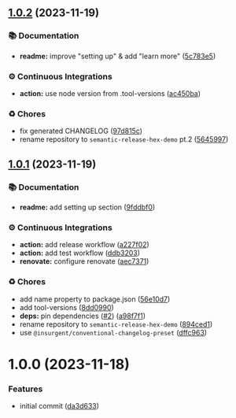 ## [1.0.2](https://github.com/sheerlox/semantic-release-hex-demo/compare/v1.0.1...v1.0.2) (2023-11-19)


### 📚 Documentation

* **readme:** improve "setting up" & add "learn more" ([5c783e5](https://github.com/sheerlox/semantic-release-hex-demo/commit/5c783e5c3cea0b8e4728e1be8fab816fe71d3a2d))


### ⚙️ Continuous Integrations

* **action:** use node version from .tool-versions ([ac450ba](https://github.com/sheerlox/semantic-release-hex-demo/commit/ac450ba838d02a5c9fb58b33651dfeb32469e703))


### ♻️ Chores

* fix generated CHANGELOG ([97d815c](https://github.com/sheerlox/semantic-release-hex-demo/commit/97d815ca47de574b1317d17edbef57451402b40a))
* rename repository to `semantic-release-hex-demo` pt.2 ([5645997](https://github.com/sheerlox/semantic-release-hex-demo/commit/56459971fbd4141838ec2dcf39efa44122b5fa5d))

## [1.0.1](https://github.com/sheerlox/semantic-release-hex-demo/compare/v1.0.0...v1.0.1) (2023-11-19)

### 📚 Documentation

- **readme:** add setting up section ([9fddbf0](https://github.com/sheerlox/semantic-release-hex-demo/commit/9fddbf09ec5d6b19e91eb469dd94f8ddf5c4e53a))

### ⚙️ Continuous Integrations

- **action:** add release workflow ([a227f02](https://github.com/sheerlox/semantic-release-hex-demo/commit/a227f023d7ea38015abb1b92a1af79bc372d5ee7))
- **action:** add test workflow ([ddb3203](https://github.com/sheerlox/semantic-release-hex-demo/commit/ddb3203f5e3308fdeba6c364e0ab942787d8d26c))
- **renovate:** configure renovate ([aec7371](https://github.com/sheerlox/semantic-release-hex-demo/commit/aec73715610f1a06fee3d056fa6792653ac3b781))

### ♻️ Chores

- add name property to package.json ([56e10d7](https://github.com/sheerlox/semantic-release-hex-demo/commit/56e10d77378e6fc4d8e934c9963b733e6e038d88))
- add tool-versions ([8dd0990](https://github.com/sheerlox/semantic-release-hex-demo/commit/8dd0990c67fed73180643525dd3cabf278c2c9bb))
- **deps:** pin dependencies ([#2](https://github.com/sheerlox/semantic-release-hex-demo/issues/2)) ([a98f7f1](https://github.com/sheerlox/semantic-release-hex-demo/commit/a98f7f189060ef1c740c68591bafdb18a68c3663))
- rename repository to `semantic-release-hex-demo` ([894ced1](https://github.com/sheerlox/semantic-release-hex-demo/commit/894ced17f96bfc6a01e21957683586d7080935e4))
- use `@insurgent/conventional-changelog-preset` ([dffc963](https://github.com/sheerlox/semantic-release-hex-demo/commit/dffc963af48b296dc5c81d02cef2b00832aec218))

# 1.0.0 (2023-11-18)

### Features

- initial commit ([da3d633](https://github.com/sheerlox/semantic-release-hex-demo/commit/da3d6335cb8d7ad137c489ff9726dcd68775e3bf))
